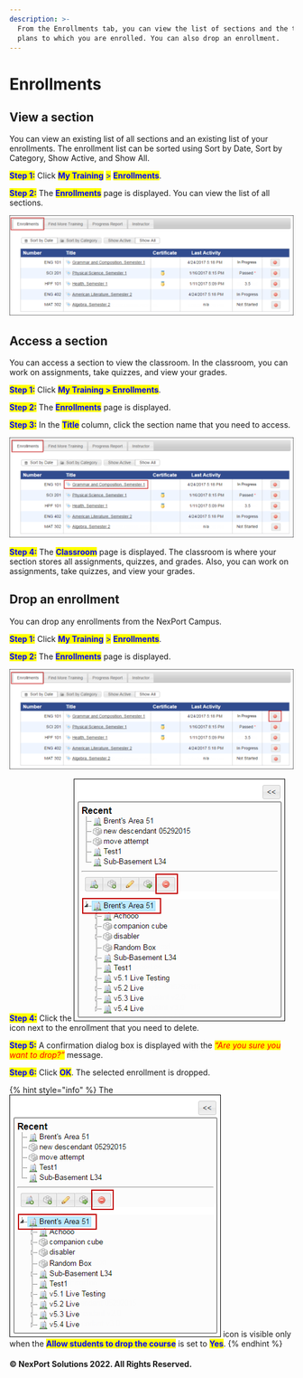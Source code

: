 ```yaml
---
description: >-
  From the Enrollments tab, you can view the list of sections and the training
  plans to which you are enrolled. You can also drop an enrollment.
---
```


# Enrollments

## View a section <a href="#view" id="view"></a>

You can view an existing list of all sections and an existing list of your enrollments. The enrollment list can be sorted using Sort by Date, Sort by Category, Show Active, and Show All.

<mark style="color:blue;">**Step 1:**</mark>  Click <mark style="color:blue;">**My Training**</mark> <mark style="color:blue;"></mark><mark style="color:blue;">></mark> <mark style="color:blue;"></mark><mark style="color:blue;">**Enrollments**</mark>.

<mark style="color:blue;">**Step 2:**</mark>  The <mark style="color:blue;">**Enrollments**</mark> page is displayed. You can view the list of all sections.

![](/.gitbook/assets/Enrollment_View_550x193.png)

## Access a section <a href="#access" id="access"></a>

You can access a section to view the classroom. In the classroom, you can work on assignments, take quizzes, and view your grades.

<mark style="color:blue;">**Step 1:**</mark>  Click <mark style="color:blue;">**My Training > Enrollments**</mark>.

<mark style="color:blue;">**Step 2:**</mark>  The <mark style="color:blue;">**Enrollments**</mark> page is displayed.

<mark style="color:blue;">**Step 3:**</mark>  In the <mark style="color:blue;">**Title**</mark> column, click the section name that you need to access.

![](/.gitbook/assets/Enrollment_Access_550x193.png)

<mark style="color:blue;">**Step 4:**</mark>  The <mark style="color:blue;">**Classroom**</mark> page is displayed. The classroom is where your section stores all assignments, quizzes, and grades. Also, you can work on assignments, take quizzes, and view your grades.

## Drop an enrollment <a href="#drop" id="drop"></a>

You can drop any enrollments from the NexPort Campus.

<mark style="color:blue;">**Step 1:**</mark>  Click <mark style="color:blue;">**My Training**</mark> <mark style="color:blue;"></mark><mark style="color:blue;">></mark> <mark style="color:blue;"></mark><mark style="color:blue;">**Enrollments**</mark>.

<mark style="color:blue;">**Step 2:**</mark> The <mark style="color:blue;">**Enrollments**</mark> page is displayed.

![](/.gitbook/assets/Enrollment_Drop_550x193.png)

<mark style="color:blue;">**Step 4:**</mark> Click the ![](/.gitbook/assets/Delete.png) icon next to the enrollment that you need to delete.

<mark style="color:blue;">**Step 5:**</mark>  A confirmation dialog box is displayed with the _<mark style="color:red;background-color:yellow;">“Are you sure you want to drop?”</mark>_ message.

<mark style="color:blue;">**Step 6:**</mark>  Click <mark style="color:blue;">**OK**</mark>.  The selected enrollment is dropped.

{% hint style="info" %}
The ![](/.gitbook/assets/Delete.png) icon is visible only when the <mark style="color:blue;">**Allow students to drop the course**</mark> is set to <mark style="color:blue;">**Yes**</mark>.
{% endhint %}

#### © NexPort Solutions 2022. All Rights Reserved.

